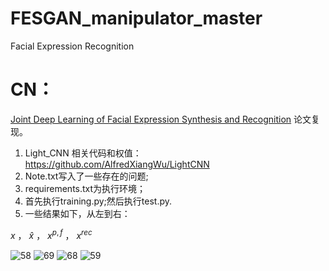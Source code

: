 # FESGAN_manipulator_master
Facial Expression Recognition
# CN：
[Joint Deep Learning of Facial Expression Synthesis and Recognition](https://ieeexplore.ieee.org/document/8943107) 论文复现。
1. Light_CNN 相关代码和权值：https://github.com/AlfredXiangWu/LightCNN
2. Note.txt写入了一些存在的问题;
3. requirements.txt为执行环境；
4. 首先执行training.py;然后执行test.py.
5. 一些结果如下，从左到右：

$`x`$  ，   $`\widehat{x}`$   ，  $`x^{p,f}`$  ，  $`x^{rec}`$  


![58](https://github.com/1056891520/FESGAN_manipulator_master/assets/71159747/12749356-0f30-43e3-930e-ca621023245f)
![69](https://github.com/1056891520/FESGAN_manipulator_master/assets/71159747/306005b3-606d-4a82-ba14-4b69c39bd453)
![68](https://github.com/1056891520/FESGAN_manipulator_master/assets/71159747/0a30cfb5-82da-462f-ba39-3a5e85dc1f10)
![59](https://github.com/1056891520/FESGAN_manipulator_master/assets/71159747/e59406f9-a48e-4f98-976b-ce827f98fb33)
